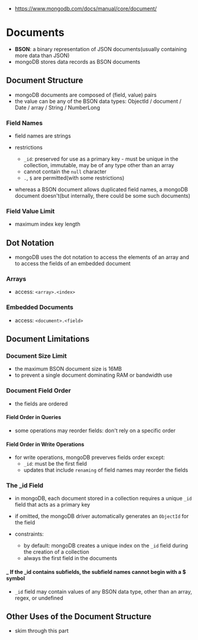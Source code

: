 - https://www.mongodb.com/docs/manual/core/document/

# Documents
- **BSON**: a binary representation of JSON documents(usually containing more data than JSON)
- mongoDB stores data records as BSON documents

## Document Structure
- mongoDB documents are composed of (field, value) pairs
- the value can be any of the BSON data types: ObjectId / document / Date / array / String / NumberLong

### Field Names
- field names are strings

- restrictions 
  - `_id`: preserved for use as a primary key - must be unique in the collection, immutable, may be of any type other than an array
  - cannot contain the `null` character
  - `.`, `$` are permitted(with some restrictions)

- whereas a BSON document allows duplicated field names, a mongoDB document doesn't(but internally, there could be some such documents) 

### Field Value Limit
- maximum index key length

## Dot Notation
- mongoDB uses the dot notation to access the elements of an array and to access the fields of an embedded document

### Arrays
- access: `<array>.<index>`

### Embedded Documents
- access: `<document>.<field>`

## Document Limitations

### Document Size Limit
- the maximum BSON document size is 16MB
- to prevent a single document dominating RAM or bandwidth use 

### Document Field Order
- the fields are ordered

#### Field Order in Queries
- some operations may reorder fields: don't rely on a specific order

#### Field Order in Write Operations
- for write operations, mongoDB preverves fields order except:
  - `_id`: must be the first field
  - updates that include `renaming` of field names may reorder the fields

### The _id Field
- in mongoDB, each document stored in a collection requires a unique `_id` field that acts as a primary key
- if omitted, the mongoDB driver automatically generates an `ObjectId` for the field

- constraints: 
  - by default: mongoDB creates a unique index on the `_id` field during the creation of a collection
  - always the first field in the documents

#### _ If the _id contains subfields, the subfield names cannot begin with a $ symbol
- `_id` field may contain values of any BSON data type, other than an array, regex, or undefined

## Other Uses of the Document Structure
- skim through this part

